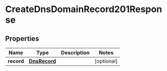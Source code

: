 

# CreateDnsDomainRecord201Response


## Properties

| Name | Type | Description | Notes |
|------------ | ------------- | ------------- | -------------|
|**record** | [**DnsRecord**](DnsRecord.md) |  |  [optional] |



